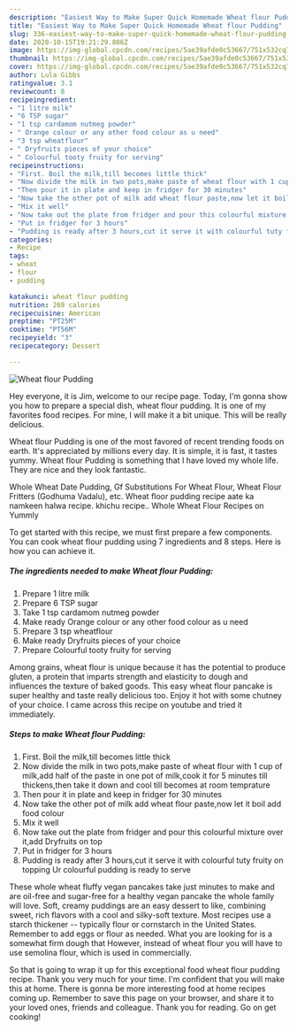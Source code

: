 ```yaml
---
description: "Easiest Way to Make Super Quick Homemade Wheat flour Pudding"
title: "Easiest Way to Make Super Quick Homemade Wheat flour Pudding"
slug: 336-easiest-way-to-make-super-quick-homemade-wheat-flour-pudding
date: 2020-10-15T19:21:29.806Z
image: https://img-global.cpcdn.com/recipes/5ae39afde0c53667/751x532cq70/wheat-flour-pudding-recipe-main-photo.jpg
thumbnail: https://img-global.cpcdn.com/recipes/5ae39afde0c53667/751x532cq70/wheat-flour-pudding-recipe-main-photo.jpg
cover: https://img-global.cpcdn.com/recipes/5ae39afde0c53667/751x532cq70/wheat-flour-pudding-recipe-main-photo.jpg
author: Lula Gibbs
ratingvalue: 3.1
reviewcount: 8
recipeingredient:
- "1 litre milk"
- "6 TSP sugar"
- "1 tsp cardamom nutmeg powder"
- " Orange colour or any other food colour as u need"
- "3 tsp wheatflour"
- " Dryfruits pieces of your choice"
- " Colourful tooty fruity for serving"
recipeinstructions:
- "First. Boil the milk,till becomes little thick"
- "Now divide the milk in two pots,make paste of wheat flour with 1 cup of milk,add half of the paste in one pot of milk,cook it for 5 minutes till thickens,then take it down and cool till becomes at room temprature"
- "Then pour it in plate and keep in fridger for 30 minutes"
- "Now take the other pot of milk add wheat flour paste,now let it boil add food colour"
- "Mix it well"
- "Now take out the plate from fridger and pour this colourful mixture over it,add Dryfruits on top"
- "Put in fridger for 3 hours"
- "Pudding is ready after 3 hours,cut it serve it with colourful tuty fruity on topping Ur colourful pudding is ready to serve"
categories:
- Recipe
tags:
- wheat
- flour
- pudding

katakunci: wheat flour pudding 
nutrition: 269 calories
recipecuisine: American
preptime: "PT25M"
cooktime: "PT56M"
recipeyield: "3"
recipecategory: Dessert

---
```



![Wheat flour Pudding](https://img-global.cpcdn.com/recipes/5ae39afde0c53667/751x532cq70/wheat-flour-pudding-recipe-main-photo.jpg)

Hey everyone, it is Jim, welcome to our recipe page. Today, I'm gonna show you how to prepare a special dish, wheat flour pudding. It is one of my favorites food recipes. For mine, I will make it a bit unique. This will be really delicious.

Wheat flour Pudding is one of the most favored of recent trending foods on earth. It's appreciated by millions every day. It is simple, it is fast, it tastes yummy. Wheat flour Pudding is something that I have loved my whole life. They are nice and they look fantastic.

Whole Wheat Date Pudding, Gf Substitutions For Wheat Flour, Wheat Flour Fritters (Godhuma Vadalu), etc. Wheat floor pudding recipe aate ka namkeen halwa recipe. khichu recipe.. Whole Wheat Flour Recipes on Yummly


To get started with this recipe, we must first prepare a few components. You can cook wheat flour pudding using 7 ingredients and 8 steps. Here is how you can achieve it.

<!--inarticleads1-->

##### The ingredients needed to make Wheat flour Pudding:

1. Prepare 1 litre milk
1. Prepare 6 TSP sugar
1. Take 1 tsp cardamom nutmeg powder
1. Make ready  Orange colour or any other food colour as u need
1. Prepare 3 tsp wheatflour
1. Make ready  Dryfruits pieces of your choice
1. Prepare  Colourful tooty fruity for serving


Among grains, wheat flour is unique because it has the potential to produce gluten, a protein that imparts strength and elasticity to dough and influences the texture of baked goods. This easy wheat flour pancake is super healthy and taste really delicious too. Enjoy it hot with some chutney of your choice. I came across this recipe on youtube and tried it immediately. 

<!--inarticleads2-->

##### Steps to make Wheat flour Pudding:

1. First. Boil the milk,till becomes little thick
1. Now divide the milk in two pots,make paste of wheat flour with 1 cup of milk,add half of the paste in one pot of milk,cook it for 5 minutes till thickens,then take it down and cool till becomes at room temprature
1. Then pour it in plate and keep in fridger for 30 minutes
1. Now take the other pot of milk add wheat flour paste,now let it boil add food colour
1. Mix it well
1. Now take out the plate from fridger and pour this colourful mixture over it,add Dryfruits on top
1. Put in fridger for 3 hours
1. Pudding is ready after 3 hours,cut it serve it with colourful tuty fruity on topping Ur colourful pudding is ready to serve


These whole wheat fluffy vegan pancakes take just minutes to make and are oil-free and sugar-free for a healthy vegan pancake the whole family will love. Soft, creamy puddings are an easy dessert to like, combining sweet, rich flavors with a cool and silky-soft texture. Most recipes use a starch thickener -- typically flour or cornstarch in the United States. Remember to add eggs or flour as needed. What you are looking for is a somewhat firm dough that However, instead of wheat flour you will have to use semolina flour, which is used in commercially. 

So that is going to wrap it up for this exceptional food wheat flour pudding recipe. Thank you very much for your time. I'm confident that you will make this at home. There is gonna be more interesting food at home recipes coming up. Remember to save this page on your browser, and share it to your loved ones, friends and colleague. Thank you for reading. Go on get cooking!
